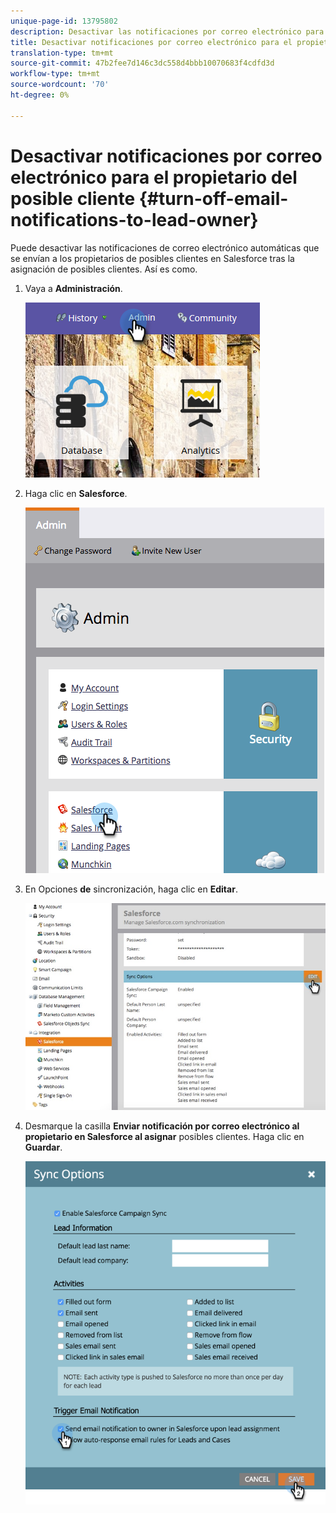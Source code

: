 ```yaml
---
unique-page-id: 13795802
description: Desactivar las notificaciones por correo electrónico para el propietario principal - Documentos de marketing - Documentación del producto
title: Desactivar notificaciones por correo electrónico para el propietario del posible cliente
translation-type: tm+mt
source-git-commit: 47b2fee7d146c3dc558d4bbb10070683f4cdfd3d
workflow-type: tm+mt
source-wordcount: '70'
ht-degree: 0%

---
```



# Desactivar notificaciones por correo electrónico para el propietario del posible cliente {#turn-off-email-notifications-to-lead-owner}

Puede desactivar las notificaciones de correo electrónico automáticas que se envían a los propietarios de posibles clientes en Salesforce tras la asignación de posibles clientes. Así es como.

1. Vaya a **Administración**.

   ![](assets/admin-1.png)

1. Haga clic en **Salesforce**.

   ![](assets/adminsalesforce.png)

1. En Opciones **de** sincronización, haga clic en **Editar**.

   ![](assets/salesforcesummary2.jpg)

1. Desmarque la casilla **Enviar notificación por correo electrónico al propietario en Salesforce al asignar** posibles clientes. Haga clic en **Guardar**.

   ![](assets/new-screen.png)

